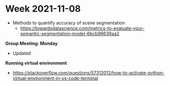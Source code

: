 # Week 2021-11-08

- Methods to quantify accuracy of scene segmentation
  - https://towardsdatascience.com/metrics-to-evaluate-your-semantic-segmentation-model-6bcb99639aa2

**Group Meeting: Monday**
- Updated


**Running virtual environment**
- https://stackoverflow.com/questions/57312012/how-to-activate-python-virtual-environment-in-vs-code-terminal
